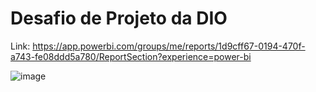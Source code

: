 # Desafio de Projeto da DIO

Link: https://app.powerbi.com/groups/me/reports/1d9cff67-0194-470f-a743-fe08ddd5a780/ReportSection?experience=power-bi


![image](https://github.com/suelenrocha16/Desafio-de-Projeto-da-DIO/assets/134348719/cacf2c4c-b665-4c89-bbd7-9d86cf823f8c)



